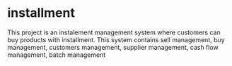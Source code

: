 # installment
This project is an instalement management system where customers can buy products with installment. This system contains sell management, buy management, customers management, supplier management, cash flow management, batch management
